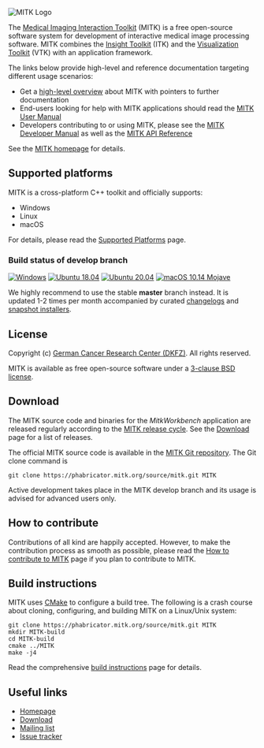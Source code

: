 ![MITK Logo][logo]

The [Medical Imaging Interaction Toolkit][mitk] (MITK) is a free open-source software
system for development of interactive medical image processing software. MITK
combines the [Insight Toolkit][itk] (ITK) and the [Visualization Toolkit][vtk] (VTK) with an application framework.

The links below provide high-level and reference documentation targeting different
usage scenarios:

 - Get a [high-level overview][mitk-overview] about MITK with pointers to further
   documentation
 - End-users looking for help with MITK applications should read the
   [MITK User Manual][mitk-usermanual]
 - Developers contributing to or using MITK, please see the [MITK Developer Manual][mitk-devmanual]
   as well as the [MITK API Reference][mitk-apiref]

See the [MITK homepage][mitk] for details.

Supported platforms
-------------------

MITK is a cross-platform C++ toolkit and officially supports:

 - Windows
 - Linux
 - macOS

For details, please read the [Supported Platforms][platforms] page.

### Build status of develop branch

[![Windows][windows-build-status]][cdash]
[![Ubuntu 18.04][ubuntu-18.04-build-status]][cdash]
[![Ubuntu 20.04][ubuntu-20.04-build-status]][cdash]
[![macOS 10.14 Mojave][macos-10.14-build-status]][cdash]

We highly recommend to use the stable **master** branch instead. It is updated 1-2 times per month accompanied by curated [changelogs][changelog] and [snapshot installers][snapshot-installers].

License
-------

Copyright (c) [German Cancer Research Center (DKFZ)][dkfz]. All rights reserved.

MITK is available as free open-source software under a [3-clause BSD license][license].

Download
--------

The MITK source code and binaries for the *MitkWorkbench* application are released regularly according to the [MITK release cycle][release-cycle]. See the [Download][download] page for a list of releases.

The official MITK source code is available in the [MITK Git repository][phab_repo]. The Git clone command is

    git clone https://phabricator.mitk.org/source/mitk.git MITK

Active development takes place in the MITK develop branch and its usage is advised for advanced users only.

How to contribute
-----------------

Contributions of all kind are happily accepted. However, to make the contribution process as smooth as possible, please read the [How to contribute to MITK][contribute] page if you plan to contribute to MITK.

Build instructions
------------------

MITK uses [CMake][cmake] to configure a build tree. The following is a crash course about cloning, configuring, and building MITK on a Linux/Unix system:

    git clone https://phabricator.mitk.org/source/mitk.git MITK
    mkdir MITK-build
    cd MITK-build
    cmake ../MITK
    make -j4

Read the comprehensive [build instructions][build] page for details.

Useful links
------------

 - [Homepage][mitk]
 - [Download][download]
 - [Mailing list][mailinglist]
 - [Issue tracker][bugs]

[logo]: https://github.com/MITK/MITK/raw/master/mitk.png
[mitk]: http://mitk.org
[itk]: https://itk.org
[vtk]: https://vtk.org
[mitk-overview]: http://docs.mitk.org/nightly/Overview.html
[mitk-usermanual]: http://docs.mitk.org/nightly/UserManualPortal.html
[mitk-devmanual]: http://docs.mitk.org/nightly/DeveloperManualPortal.html
[mitk-apiref]: http://docs.mitk.org/nightly/usergroup0.html
[platforms]: http://docs.mitk.org/nightly/SupportedPlatformsPage.html
[dkfz]: https://www.dkfz.de
[license]: https://github.com/MITK/MITK/blob/master/LICENSE
[release-cycle]: http://mitk.org/MitkReleaseCycle
[download]: http://mitk.org/Download
[phab_repo]: https://phabricator.mitk.org/source/mitk/
[contribute]: http://mitk.org/How_to_contribute
[cmake]: https://www.cmake.org
[build]: http://docs.mitk.org/nightly/BuildInstructionsPage.html
[mailinglist]: http://mitk.org/Mailinglist
[bugs]: https://phabricator.mitk.org/maniphest/
[cdash]: https://cdash.mitk.org/index.php?project=MITK
[changelog]: https://phabricator.mitk.org/w/mitk/changelog/
[snapshot-installers]: https://www.mitk.org/download/ci/snapshots/
[windows-build-status]: https://ci.mitk.org/buildStatus/icon?job=MITK%2FContinuous%2FWindows&subject=Windows
[ubuntu-18.04-build-status]: https://ci.mitk.org/buildStatus/icon?job=MITK%2FContinuous%2FUbuntu+18.04&subject=Ubuntu+18.04
[ubuntu-20.04-build-status]: https://ci.mitk.org/buildStatus/icon?job=MITK%2FContinuous%2FUbuntu+20.04&subject=Ubuntu+20.04
[macOS-10.14-build-status]: https://ci.mitk.org/buildStatus/icon?job=MITK%2FContinuous%2FmacOS+Mojave&subject=macOS+10.14+Mojave

